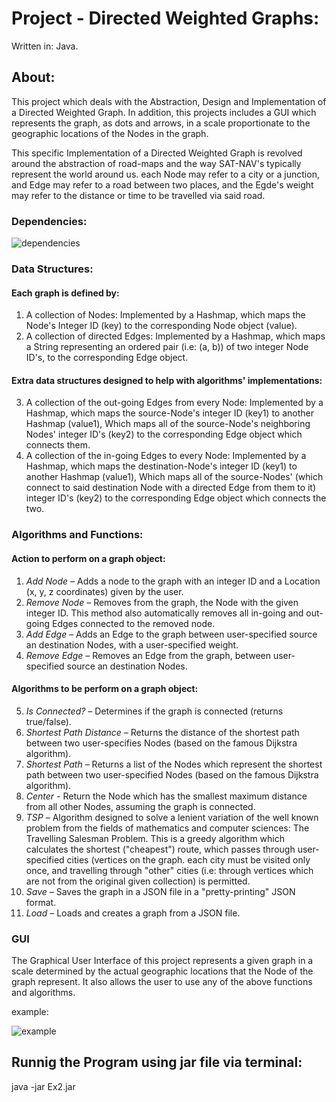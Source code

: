 # Project - Directed Weighted Graphs:
Written in: Java.  

## About:
This project which deals with the Abstraction, Design and Implementation of a Directed Weighted Graph. In addition, this projects includes a GUI which represents the graph, as dots and arrows, in a scale proportionate to the geographic locations of the Nodes in the graph.

This specific Implementation of a Directed Weighted Graph is revolved around the abstraction of road-maps and the way SAT-NAV's typically represent the world around us. each Node may refer to a city or a junction, and Edge may refer to a road between two places, and the Egde's weight may refer to the distance or time to be travelled via said road. 

### Dependencies: 

![dependencies](https://user-images.githubusercontent.com/73857923/146083048-ae051d91-211d-4361-847d-c1ced54e92ac.png)

### Data Structures:  

#### Each graph is defined by:  

1.  A collection of Nodes: Implemented by a Hashmap, which maps the Node's Integer ID (key) to the corresponding Node object (value).
2.	A collection of directed Edges: Implemented by a Hashmap, which maps a String representing an ordered pair (i.e: (a, b)) of two integer Node ID's, to the corresponding Edge object.  

#### Extra data structures designed to help with algorithms' implementations:  

3.	A collection of the out-going Edges from every Node: Implemented by a Hashmap, which maps the source-Node's integer ID (key1) to another Hashmap (value1), Which maps all of the source-Node's neighboring Nodes' integer ID's (key2) to the corresponding Edge object which connects them.
4.	A collection of the in-going Edges to every Node: Implemented by a Hashmap, which maps the destination-Node's integer ID (key1) to another Hashmap (value1), Which maps all of the source-Nodes' (which connect to said destination Node with a directed Edge from them to it) integer ID's (key2) to the corresponding Edge object which connects the two.
### Algorithms and Functions:  

#### Action to perform on a graph object:  

1.	*Add Node –* Adds a node to the graph with an integer ID and a Location (x, y, z coordinates) given by the user.
2.	*Remove Node –* Removes from the graph, the Node with the given integer ID. This method also automatically removes all in-going and out-going Edges connected to the removed node.
3.	*Add Edge –* Adds an Edge to the graph between user-specified source an destination Nodes, with a user-specified weight.
4.	*Remove Edge –* Removes an Edge from the graph, between user-specified source an destination Nodes.



#### Algorithms to be perform on a graph object:  

5.	*Is Connected? –* Determines if the graph is connected (returns true/false).
6.	*Shortest Path Distance –* Returns the distance of the shortest path between two user-specifies Nodes (based on the famous Dijkstra algorithm).
7.	*Shortest Path –* Returns a list of the Nodes which represent the shortest path between two user-specified Nodes (based on the famous Dijkstra algorithm).
8.	*Center -* Return the Node which has the smallest maximum distance from all other Nodes, assuming the graph is connected.
9.	*TSP –* Algorithm designed to solve a lenient variation of the well known problem from the fields of mathematics and computer sciences: The Travelling Salesman Problem. This is a greedy algorithm which calculates the shortest ("cheapest") route, which passes through user-specified cities (vertices on the graph. each city must be visited only once, and travelling through "other" cities (i.e: through vertices which are not from the original given collection) is permitted.
10.	*Save –* Saves the graph in a JSON file in a "pretty-printing" JSON format.
11.	*Load –* Loads and creates a graph from a JSON file.
### GUI
The Graphical User Interface of this project represents a given graph in a scale determined by the actual geographic locations that the Node of the graph represent. It also allows the user to use any of the above functions and algorithms.  

example:

![example](https://user-images.githubusercontent.com/73857923/146082818-a0e9ba8a-d7d7-4746-b3d3-c2194046a0a6.png)

## Runnig the Program using jar file via terminal:
java -jar Ex2.jar **<path of  JSON file to load as graph>**
